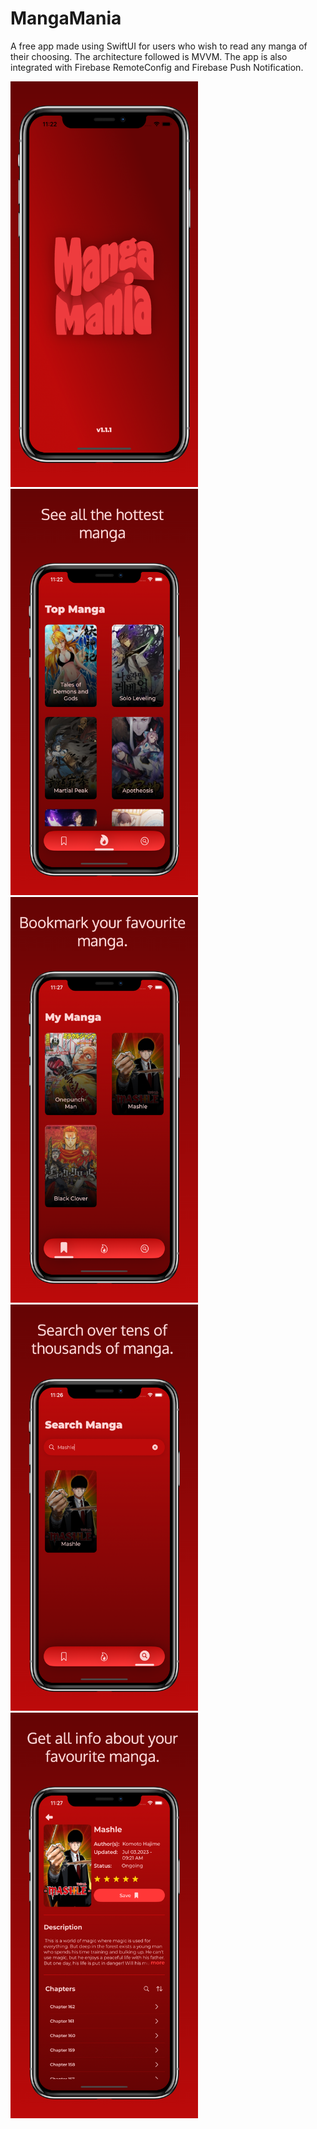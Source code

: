 # MangaMania
A free app made using SwiftUI for users who wish to read any manga of their choosing. The architecture followed is MVVM. The app is also integrated with Firebase RemoteConfig and Firebase Push Notification.

<img src="Screenshots/splash.png" width="300" alt="Splash Screen">
<img src="Screenshots/topManga.png" width="300" alt="Top Manga Screen">
<img src="Screenshots/myManga.png" width="300" alt="My Manga Screen">
<img src="Screenshots/searchManga.png" width="300" alt="Search Manga Screen">
<img src="Screenshots/detail.png" width="300" alt="Detail Manga Screen">
